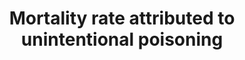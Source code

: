 ---
actual_indicator_available: Crude and age-adjusted rates of death due to unintentional
  poisoning
actual_indicator_available_description: Crude and age-adjusted rate of deaths per
  year due to suicide expressed per 100,000 population
comments_and_limitations: Rates were generated by CDC Wonder using the Underlying
  Cause of Death mortality files. Rates were selected based on the Injury Intent and
  Mechanism list with mechanism set to 'Poisoning'
data_non_statistical: false
date_metadata_updated: December, 2017
date_of_national_source_publication: December, 2016
goal_meta_link: http://unstats.un.org/sdgs/files/metadata-compilation/Metadata-Goal-3.pdf
goal_meta_link_page: 35
graph: longitudinal
graph_status_notes: Graphed
graph_title: US crude rate of death due to unintentional poisoning
graph_type: line
graph_type_description: Line graph
has_metadata: false
indicator: 3.9.3
indicator_name: Mortality rate attributed to unintentional poisoning
indicator_variable: crude_rate
layout: indicator
periodicity: Annual
permalink: /3-9-3/
published: true
reporting_status: complete
sdg_goal: 3
source_agency_staff_email: ambranum@cdc.gov
source_agency_staff_name: Mortality Statistics Branch, Division of Vital Statistics,
  National Center for Health Statistics
source_agency_survey_dataset: National Center for Health Statistics, Underlying Cause
  of Death File
source_notes: null
source_title: null
source_url: http://wonder.cdc.gov/ucd-icd10.html; http://www.cdc.gov/nchs/data_access/vitalstatsonline.htm
target: By 2030, substantially reduce the number of deaths and illnesses from hazardous
  chemicals and air, water and soil pollution and contamination.
target_id: '3.9'
time_period: 1999-2015
title: Mortality rate attributed to unintentional poisoning
un_custodial_agency: 'WHO (Partnering Agencies: UNEP)'
un_designated_tier: '2'
us_method_of_computation: Number of deaths attributable to unintentional poisoning
  (ICD 10 code X40-X49) divided by the population and expressed per 100,000 population.
  Rates are age-adjusted using the direct method of applying age-specific death rates
  to the U.S. standard population distribution. See http://wonder.cdc.gov/wonder/help/ucd.html#Age-Adjusted
  Rates for more detail.
variable_description: null
variable_notes: null
---